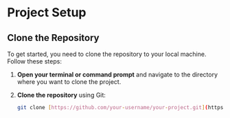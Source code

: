 # Project Setup

## Clone the Repository

To get started, you need to clone the repository to your local machine. Follow these steps:

1. **Open your terminal or command prompt** and navigate to the directory where you want to clone the project.

2. **Clone the repository** using Git:

   ```bash
   git clone [https://github.com/your-username/your-project.git](https://github.com/sameer-ahmed-2000/task.git)
